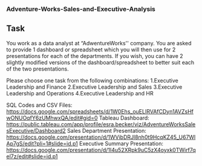 ### Adventure-Works-Sales-and-Executive-Analysis

## Task

You work as a data analyst at “AdwentureWorks'' company. You are asked to provide 1 dashboard or spreadsheet which you will then use for 2 presentations for each of the departments. If you wish, you can have 2 slightly modified versions of 
the dashboard/spreadsheet to better suit each of the two presentations.

Please choose one task from the following combinations:
1.Executive Leadership and Finance
2.Executive Leadership and Sales
3.Executive Leadership and Operations
4.Executive Leadership and HR

SQL Codes and CSV Files: https://docs.google.com/spreadsheets/d/1W0Ehs_ouELIRVAfCDyn1AVZsHfwONUOqfY6zUMhwxQA/edit#gid=0 
Tableau Dashboard: https://public.tableau.com/app/profile/esra.becker/viz/AdventureWorksSalesExecutive/Dashboard2
Sales Department Presentation: https://docs.google.com/presentation/d/1WVibDRJl8nh0t9HcqKZ45_U67WlAp7gS/edit?pli=1#slide=id.p1
Executive Summary Presentation: https://docs.google.com/presentation/d/1I4u52XRpk9uC5zX4oyxk0TWirf7qel7z/edit#slide=id.p1
